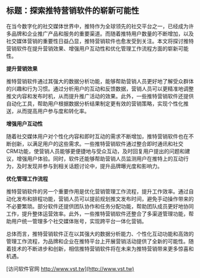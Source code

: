 ## **标题：探索推特营销软件的崭新可能性**

在当今数字化的社交媒体世界中，推特作为全球领先的社交平台之一，已经成为许多品牌和企业推广产品和服务的重要渠道。而随着推特用户数量的不断增加，以及社交媒体营销的重要性日益凸显，推特营销软件也愈发受到关注。本文将探讨推特营销软件在提升营销效果、增强用户互动性和优化管理工作流程方面的崭新可能性。

**提升营销效果**

推特营销软件通过其强大的数据分析功能，能够帮助营销人员更好地了解受众群体的兴趣和行为习惯。通过分析用户的互动和反馈数据，营销人员可以更精准地调整推文内容和发布时机，从而提升推广活动的效果。此外，一些推特营销软件还提供自动化工具，帮助用户根据数据分析结果制定更有效的营销策略，实现个性化推送，从而提高用户参与度和转化率。

**增强用户互动性**

随着社交媒体用户对个性化内容和即时互动的需求不断增加，推特营销软件也在不断创新，以满足用户的这些需求。一些推特营销软件通过整合即时通讯和社交CRM功能，使营销人员能够更便捷地与受众互动，及时回复用户提出的问题和建议，增强用户体验。同时，软件还能够帮助营销人员监测用户在推特上的互动行为，及时发现并参与到相关话题讨论中，提升品牌曝光度和影响力。

**优化管理工作流程**

推特营销软件的另一个重要作用是优化营销管理工作流程，提升工作效率。通过自动化发布和排程功能，营销人员可以提前规划推文发布时间，避免手动操作带来的不必要繁琐。部分软件还提供团队协作和任务分配功能，帮助团队成员更好地协同工作，提升整体运营效率。此外，一些推特营销软件还整合了多渠道管理功能，帮助用户统一管理多个社交媒体账号，实现跨平台一体化营销。

总体而言，推特营销软件正在以其强大的数据分析能力、个性化互动功能和高效的管理工作流程，为品牌和企业在推特平台上开展营销活动提供了全新的可能性。随着技术的不断进步和创新，相信推特营销软件将在未来为推特营销带来更多惊喜和机遇。


[访问软件官网 http://www.vst.tw](http://www.vst.tw)

